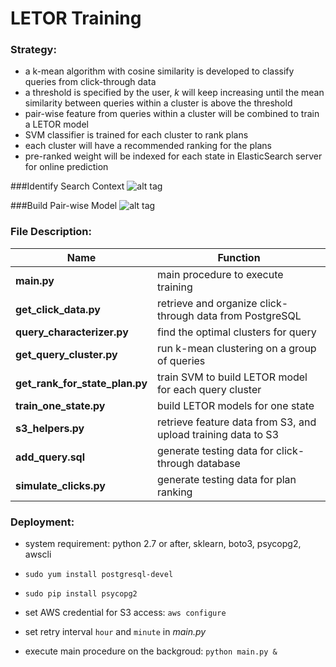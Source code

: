 # LETOR Training

### Strategy:
- a k-mean algorithm with cosine similarity is developed to classify queries from click-through data
- a threshold is specified by the user, _k_ will keep increasing until the mean similarity between queries within a cluster is above the threshold
- pair-wise feature from queries within a cluster will be combined to train a LETOR model
- SVM classifier is trained for each cluster to rank plans
- each cluster will have a recommended ranking for the plans
- pre-ranked weight will be indexed for each state in ElasticSearch server for online prediction

###Identify Search Context
![alt tag](https://github.com/semantichealth/semantichealth.github.io/blob/master/letor/doc/offline_characterizer.jpg)

###Build Pair-wise Model
![alt tag](https://github.com/semantichealth/semantichealth.github.io/blob/master/letor/doc/offline_svm.jpg)

### File Description:
Name|Function
---|---
**main.py** | main procedure to execute training
**get_click_data.py** | retrieve and organize click-through data from PostgreSQL
**query_characterizer.py** | find the optimal clusters for query
**get_query_cluster.py** | run k-mean clustering on a group of queries
**get_rank_for_state_plan.py** | train SVM to build LETOR model for each query cluster
**train_one_state.py** | build LETOR models for one state
**s3_helpers.py** | retrieve feature data from S3, and upload training data to S3
**add_query.sql** | generate testing data for click-through database
**simulate_clicks.py** | generate testing data for plan ranking

### Deployment:
- system requirement: python 2.7 or after, sklearn, boto3, psycopg2, awscli
 - `sudo yum install postgresql-devel`
 - `sudo pip install psycopg2`

- set AWS credential for S3 access: `aws configure`
- set retry interval `hour` and `minute` in _main.py_
- execute main procedure on the backgroud: `python main.py &`
